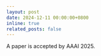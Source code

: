 ```yaml
---
layout: post
date: 2024-12-11 00:00:00+0800
inline: true
related_posts: false
---
```


A paper is accepted by AAAI 2025.
